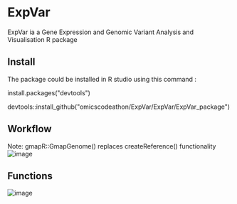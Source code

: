 # ExpVar

ExpVar ia a  Gene Expression and Genomic Variant Analysis and Visualisation R package

## Install 

The package could be installed in R studio using this command :

install.packages("devtools")

devtools::install_github("omicscodeathon/ExpVar/ExpVar/ExpVar_package")

## Workflow

Note: gmapR::GmapGenome() replaces createReference() functionality
![image](https://user-images.githubusercontent.com/73958439/194729911-b0c74261-0a3f-4fcf-8608-454fec8592c6.png)

## Functions
![image](https://user-images.githubusercontent.com/73958439/194729901-b86f19ba-fbb1-4ce0-9c48-3318eb5e2b5c.png)

